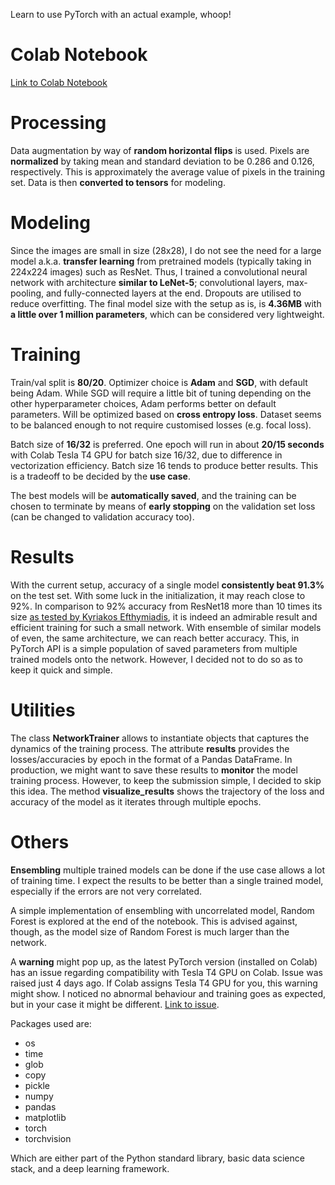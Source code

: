 Learn to use PyTorch with an actual example, whoop!

# Colab Notebook

[Link to Colab Notebook](https://colab.research.google.com/drive/1lh6QDjsKYFrXO2l3tRfW8qW0Z2WfCtj7)

# Processing

Data augmentation by way of **random horizontal flips** is used. Pixels are **normalized** by taking mean and standard deviation to be 0.286 and 0.126, respectively. This is approximately the average value of pixels in the training set. Data is then **converted to tensors** for modeling.

# Modeling

Since the images are small in size (28x28), I do not see the need for a large model a.k.a. **transfer learning** from pretrained models (typically taking in 224x224 images) such as ResNet. Thus, I trained a convolutional neural network with architecture **similar to LeNet-5**; convolutional layers, max-pooling, and fully-connected layers at the end. Dropouts are utilised to reduce overfitting. The final model size with the setup as is, is **4.36MB** with **a little over 1 million parameters**, which can be considered very lightweight.

# Training

Train/val split is **80/20**. Optimizer choice is **Adam** and **SGD**, with default being Adam. While SGD will require a little bit of tuning depending on the other hyperparameter choices, Adam performs better on default parameters. Will be optimized based on **cross entropy loss**. Dataset seems to be balanced enough to not require customised losses (e.g. focal loss).

Batch size of **16/32** is preferred. One epoch will run in about **20/15 seconds** with Colab Tesla T4 GPU for batch size 16/32, due to difference in vectorization efficiency. Batch size 16 tends to produce better results. This is a tradeoff to be decided by the **use case**.

The best models will be **automatically saved**, and the training can be chosen to terminate by means of **early stopping** on the validation set loss (can be changed to validation accuracy too).

# Results

With the current setup, accuracy of a single model **consistently beat 91.3%** on the test set. With some luck in the initialization, it may reach close to 92%. In comparison to 92% accuracy from ResNet18 more than 10 times its size [as tested by Kyriakos Efthymiadis](https://github.com/kefth/fashion-mnist), it is indeed an admirable result and efficient training for such a small network. With ensemble of similar models of even, the same architecture, we can reach better accuracy. This, in PyTorch API is a simple population of saved parameters from multiple trained models onto the network. However, I decided not to do so as to keep it quick and simple.

# Utilities

The class **NetworkTrainer** allows to instantiate objects that captures the dynamics of the training
process. The attribute **results** provides the losses/accuracies by epoch in the format of a Pandas DataFrame. In production, we might want to save these results to **monitor** the model training process. However, to keep the submission simple, I decided to skip this idea. The method **visualize_results** shows the trajectory of the loss and accuracy of the model as it iterates through multiple epochs.

# Others

**Ensembling** multiple trained models can be done if the use case allows a lot of training time. I expect the results to be better than a single trained model, especially if the errors are not very correlated.

A simple implementation of ensembling with uncorrelated model, Random Forest is explored at the end of the notebook. This is advised against, though, as the model size of Random Forest is much larger than the network.

A **warning** might pop up, as the latest PyTorch version (installed on Colab) has an issue regarding compatibility with Tesla T4 GPU on Colab. Issue was raised just 4 days ago. If Colab assigns Tesla T4 GPU for you, this warning might show. I noticed no abnormal behaviour and training goes as expected, but in your case it might be different. [Link to issue](
https://discuss.pytorch.org/t/pytorch-1-6-tesla-t4-with-cuda-capability-sm-75-is-not-compatible/91003).

Packages used are:
* os
* time
* glob
* copy
* pickle
* numpy
* pandas
* matplotlib
* torch
* torchvision

Which are either part of the Python standard library, basic data science stack, and a deep learning framework.
